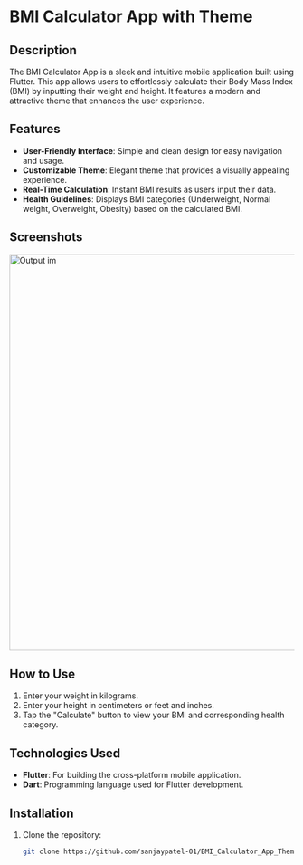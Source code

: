 # BMI Calculator App with Theme

## Description

The BMI Calculator App is a sleek and intuitive mobile application built using Flutter. This app allows users to effortlessly calculate their Body Mass Index (BMI) by inputting their weight and height. It features a modern and attractive theme that enhances the user experience.

## Features

- **User-Friendly Interface**: Simple and clean design for easy navigation and usage.
- **Customizable Theme**: Elegant theme that provides a visually appealing experience.
- **Real-Time Calculation**: Instant BMI results as users input their data.
- **Health Guidelines**: Displays BMI categories (Underweight, Normal weight, Overweight, Obesity) based on the calculated BMI.

## Screenshots

<img src="https://github.com/sanjaypatel-01/BMI_Calculator_App_Theme/assets/141746062/0630f8ec-ec18-4b24-bd6e-929950df8bcd" alt="Output im" width="700" >

## How to Use

1. Enter your weight in kilograms.
2. Enter your height in centimeters or feet and inches.
3. Tap the "Calculate" button to view your BMI and corresponding health category.

## Technologies Used

- **Flutter**: For building the cross-platform mobile application.
- **Dart**: Programming language used for Flutter development.

## Installation

1. Clone the repository:
   ```sh
   git clone https://github.com/sanjaypatel-01/BMI_Calculator_App_Theme.git
